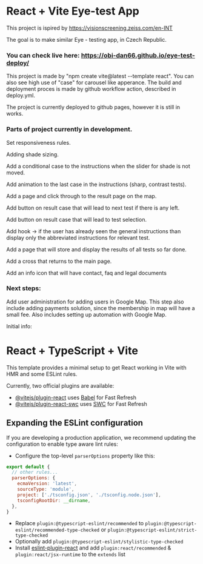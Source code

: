 # React + Vite Eye-test App

This project is ispired by https://visionscreening.zeiss.com/en-INT

The goal is to make similar Eye - testing app, in Czech Republic.

### You can check live here: https://obi-dan66.github.io/eye-test-deploy/

This project is made by "npm create vite@latest --template react". 
You can also see high use of  "case" for carousel like apperance.
The build and deployment proces is made by github workflow action, 
described in deploy.yml.

The project is currently deployed to github pages, however it is still in works.

### Parts of project currently in development.

Set responsiveness rules.

Adding shade sizing.

Add a conditional case to the instructions when the slider for shade is not moved.

Add animation to the last case in the instructions (sharp, contrast tests).

Add a page and click through to the result page on the map.

Add button on result case that will lead to next test if there is any left.

Add button on result case that will lead to test selection.

Add hook -> if the user has already seen the general instructions than display only the abbreviated instructions for relevant test.

Add a page that will store and display the results of all tests so far done.

Add a cross that returns to the main page.

Add an info icon that will have contact, faq and legal documents

### Next steps:

Add user administration for adding users in Google Map. This step also include adding payments solution,
since the membership in map will have a small fee. Also includes setting up automation with Google Map.







Initial info:
# React + TypeScript + Vite

This template provides a minimal setup to get React working in Vite with HMR and some ESLint rules.

Currently, two official plugins are available:

- [@vitejs/plugin-react](https://github.com/vitejs/vite-plugin-react/blob/main/packages/plugin-react/README.md) uses [Babel](https://babeljs.io/) for Fast Refresh
- [@vitejs/plugin-react-swc](https://github.com/vitejs/vite-plugin-react-swc) uses [SWC](https://swc.rs/) for Fast Refresh

## Expanding the ESLint configuration

If you are developing a production application, we recommend updating the configuration to enable type aware lint rules:

- Configure the top-level `parserOptions` property like this:

```js
export default {
  // other rules...
  parserOptions: {
    ecmaVersion: 'latest',
    sourceType: 'module',
    project: ['./tsconfig.json', './tsconfig.node.json'],
    tsconfigRootDir: __dirname,
  },
}
```

- Replace `plugin:@typescript-eslint/recommended` to `plugin:@typescript-eslint/recommended-type-checked` or `plugin:@typescript-eslint/strict-type-checked`
- Optionally add `plugin:@typescript-eslint/stylistic-type-checked`
- Install [eslint-plugin-react](https://github.com/jsx-eslint/eslint-plugin-react) and add `plugin:react/recommended` & `plugin:react/jsx-runtime` to the `extends` list
